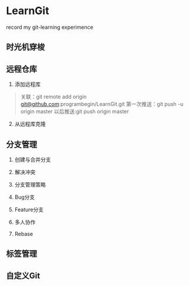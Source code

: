 # LearnGit
record my git-learning experimence

## 时光机穿梭


## 远程仓库
1. 添加远程库

>  关联：git remote add origin git@github.com:programbegin/LearnGit.git
>  第一次推送：git push -u origin master
>  以后推送:git push origin master

2. 从远程库克隆

## 分支管理
1. 创建与合并分支
    
1. 解决冲突
1. 分支管理策略
1. Bug分支
1. Feature分支
1. 多人协作
1. Rebase


## 标签管理



## 自定义Git
